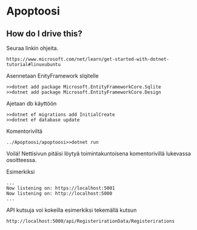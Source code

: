 # Apoptoosi

## How do I drive this?
Seuraa linkin ohjeita.

    https://www.microsoft.com/net/learn/get-started-with-dotnet-tutorial#linuxubuntu

Asennetaan EnityFramework slqitelle

    >>dotnet add package Microsoft.EntityFrameworkCore.Sqlite
    >>dotnet add package Microsoft.EntityFrameworkCore.Design

Ajetaan db käyttöön 

    >>dotnet ef migrations add InitialCreate
    >>dotnet ef database update

Komentoriviltä

    ../Apoptoosi/apoptoosi>>dotnet run

Voilá! Nettisivun pitäisi löytyä toimintakuntoisena komentorivillä lukevassa osoitteessa.

Esimerkiksi

    ...
    Now listening on: https://localhost:5001
    Now listening on: http://localhost:5000
    ...

API kutsuja voi kokeilla esimerkiksi tekemällä kutsun

    http://localhost:5000/api/RegisterirationData/Registerirations


